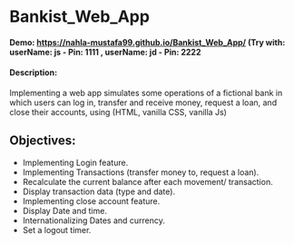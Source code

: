 # Bankist_Web_App
#### Demo: https://nahla-mustafa99.github.io/Bankist_Web_App/ (Try with: userName: js - Pin: 1111 , userName: jd - Pin: 2222
#### Description:
Implementing a web app simulates some operations of a fictional bank in which users can log in, transfer and receive money, request a loan, and close their accounts, using (HTML, vanilla CSS, vanilla Js)

## Objectives:
- Implementing Login feature.
- Implementing Transactions (transfer money to, request a loan).
- Recalculate the current balance after each movement/ transaction.
- Display transaction data (type and date).
- Implementing close account feature.
- Display Date and time.
- Internationalizing Dates and currency.
- Set a logout timer.

